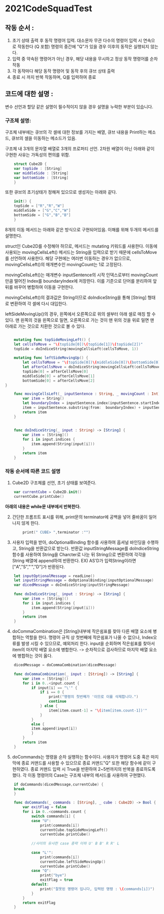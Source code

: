 # 2021CodeSquadTest
## 작동 순서 :
1. 초기 상태 출력 후 동작 명령어 입력. 
    대소문자 무관
    다수의 명령어 입력 시 연속으로 작동한다 (Q 포함) 
    명령의 중간에 "Q"가 있을 경우 이후의 동작은 실행되지 않는다.
2. 입력 중 약속된 명령어가 아닌 경우, 해당 내용을 무시하고 정상 동작 명령어를 순차 작동
3. 각 동작마다 해당 동작 명령어 및 동작 후의 큐브 상태 출력
4. 종료 시 까지 반복 작동하며, Q를 입력하여 종료

## 코드에 대한 설명 :  
변수 선언과 할당 같은 설명이 필수적이지 않을 경우 설명을 누락한 부분이 있습니다.

### 구조체 설명:
구조체 내부에는 큐브의 각 셀에 대한 정보를 가지는 배열, 큐브 내용을 Print하는 메소드, 큐브의 셀을 이동하는 메소드가 있음.

구조체 내 3개의 문자열 배열로 3개의 프로퍼티 선언. 
2차원 배열이 아닌 아래와 같이 구현한 사유는 가독성의 편의를 위함.
```swift
    struct Cube2D {
    var topSide : [String]
    var middleSide : [String]
    var bottomSide : [String]
    }
```

또한 큐브의 초기상태가 정해져 있으므로 생성자는 아래와 같다.
```swift
    init() {
    topSide = ["R","R","W"]
    middleSide = ["G","C","W"]
    bottomSide = ["G","B","B"]
    }
```
8개의 이동 메서드는 아래와 같은 방식으로 구현되어있음.
이해를 위해 두개의 메서드를 설명한다.

struct인 Cube2D를 수정해야 하므로, 메서드는 mutating 키워드를 사용한다.
이동에 사용되는 movingCellsLeft() 메서드는 String을 입력으로 받기 때문에 cellsToMove를 선언하여 사용한다. 
해당 구현에는 여러번 이동하는 경우가 없으므로, movingCellsLeft()의 매개변수인 movingCount는 1로 고정된다.

movingCellsLeft()는 매개변수 inputSentence의 시작 인덱스로부터 movingCount만큼 떨어진 Index를 boundaryIndex에 저장한다. 이를 기준으로 단어를 분리하여 앞 뒤를 바꾸어 병합하여 이동을 구현한다.

movingCellsLeft()의 결과값은 String이므로 doIndiceString을 통해 [String] 형태로 변환하여 각 셀에 다시 대입한다.

leftSideMovingUp()의 경우, 왼쪽에서 오른쪽으로 위의 셀부터 아래 셀로 매칭 할 수 있다.
맨 왼쪽의 것을 왼쪽으로 밀면, 오른쪽으로 가는 것이
맨 위의 것을 위로 밀면 맨 아래로 가는 것으로 치환한 것으로 볼 수 있다.
```swift

    mutating func topSideMovingLeft() {
    let cellsToMove = "\(topSide[0])\(topSide[1])\(topSide[2])"
    topSide = doIndiceString(movingCellsLeft(cellsToMove, 1))
    
    mutating func leftSideMovingUp() {
        let cellsToMove = "\(topSide[0])\(middleSide[0])\(bottomSide[0])"
        let afterCellsMove = doIndiceString(movingCellsLeft(cellsToMove, 1))
        topSide[0] = afterCellsMove[0]
        middleSide[0] = afterCellsMove[1]
        bottomSide[0] = afterCellsMove[2]
}

    func movingCellsLeft(_ inputSentence : String, _ movingCount : Int) -> String {
        var item = String()
        let boundaryIndex = inputSentence.index(inputSentence.startIndex, offsetBy: movingCount)
        item = inputSentence.substring(from:  boundaryIndex) + inputSentence.substring(to: boundaryIndex)
        return item
    }
    
    
    func doIndiceString(_ input : String) -> [String] {
        var item = [String]()
        for i in input.indices {
            item.append(String(input[i]))
        }
        return item
    }
```


### 작동 순서에 따른 코드 설명

1. Cube2D 구조체를 선언, 초기 상태를 보여준다.
```swift
    var currentCube = Cube2D.init()
    currentCube.printCube()
```
**아래의 내용은 while문 내부에서 반복한다.**

2. 간단한 프롬프트 표시를 위해, print문의 terminator에 공백을 넣어 줄바꿈이 일어나지 않게 한다.
```swift
        print(" CUBE> ",terminator :"")
```

3. 사용자 입력을 받아, doOptionalBinding 함수를 사용하여 옵셔널 바인딩을 수행하고, String을 반환값으로 받는다.
    반환값 inputStringMessage를 doIndiceString함수를 사용하여 String을 Charcter로 나눈 뒤 String으로 변환하여  각각을 String 배열에 append하여 반환한다.
    EX) AS'D가 입력String이라면 ["A","S","\'","D"]가 반환된다.
```swift
    let inputOptionalMessage = readLine()
    let inputStringMessage = doOptionalBinding(inputOptionalMessage)
    var dicedMessage = doIndiceString(inputStringMessage)
    
    func doIndiceString(_ input : String) -> [String] {
        var item = [String]()
        for i in input.indices {
            item.append(String(input[i]))
        }
        return item
    }
```
4. doCommaCombination은 [String]내부에 작은쉼표를 찾아 다른 배열 요소에 병합하는 역할을 한다.
    명령어 규칙 상 첫번째에 작은쉼표가 나올 수 없으나, Index오류를 발생 시킬 수 있으므로, 예외처리 한다.
    input을 순회하며 작은쉼표를 찾아서  item의 마지막 배열 요소에 병합한다. -> 순차적으로 검사하므로 마지막 배열 요소에 병합하는 것이 옳다.
```swift
    dicedMessage = doCommaCombination(dicedMessage)
    
    func doCommaCombination(_ input : [String]) -> [String] {
        var item = [String]()
        for i in 0..<input.count {
            if input[i] == "\'" {
                if i == 0 {
                    print("명령의 첫번째가 '이므로 이를 삭제합니다.")
                    continue
                } else {
                    item[item.count-1] = "\(item[item.count-1])'"
                }
            }
            else {
            item.append(input[i])
            }
        }
        return item
    }
```

5.  doCommands는 명령을 순차 실행하는 함수이다. 사용자가 명령어 도중 혹은 마지막에 종료 커맨드를 사용할 수 있으므로 종료 커맨드"Q" 또한 해당 함수에 같이 구현하였다.
    종료 커맨드 입력 시 True을 반환하여  2~5번까지의 반복을 종료하도록 했다.
    각 이동 명령어의 Case는 구조체 내부의 메서드를 사용하여 구현했다.
```swift
    if doCommands(dicedMessage,currentCube) {
    break
    }
    
    func doCommands(_ commands : [String], _ cube : Cube2D) -> Bool {
        var exitFlag = false
        for i in 0..<commands.count {
            switch commands[i] {
            case "U":
                print(commands[i])
                currentCube.topSideMovingLeft()
                currentCube.printCube()
            
            //사이의 유사한 case 중략 이하 U' B B' R R' L
            
            case "L'":
                print(commands[i])
                currentCube.leftSideMovingUp()
                currentCube.printCube()
            case "Q":
                print("bye")
                exitFlag = true
            default:
                print("잘못된 명령어 입니다, 입력된 명령 : \(commands[i])")
            }
        }
        return exitFlag
    }
```


